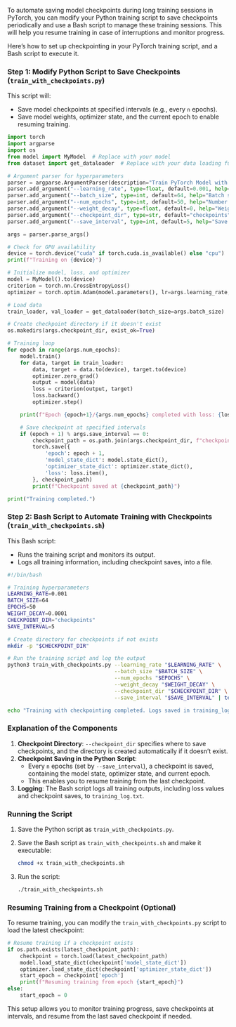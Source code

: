To automate saving model checkpoints during long training sessions in PyTorch, you can modify your Python training script to save checkpoints periodically and use a Bash script to manage these training sessions. This will help you resume training in case of interruptions and monitor progress.

Here’s how to set up checkpointing in your PyTorch training script, and a Bash script to execute it.

### Step 1: Modify Python Script to Save Checkpoints (`train_with_checkpoints.py`)

This script will:
- Save model checkpoints at specified intervals (e.g., every `n` epochs).
- Save model weights, optimizer state, and the current epoch to enable resuming training.

```python
import torch
import argparse
import os
from model import MyModel  # Replace with your model
from dataset import get_dataloader  # Replace with your data loading function

# Argument parser for hyperparameters
parser = argparse.ArgumentParser(description="Train PyTorch Model with Checkpointing")
parser.add_argument("--learning_rate", type=float, default=0.001, help="Learning rate for training")
parser.add_argument("--batch_size", type=int, default=64, help="Batch size for training")
parser.add_argument("--num_epochs", type=int, default=50, help="Number of epochs")
parser.add_argument("--weight_decay", type=float, default=0, help="Weight decay (L2 regularization)")
parser.add_argument("--checkpoint_dir", type=str, default="checkpoints", help="Directory to save checkpoints")
parser.add_argument("--save_interval", type=int, default=5, help="Save checkpoint every n epochs")

args = parser.parse_args()

# Check for GPU availability
device = torch.device("cuda" if torch.cuda.is_available() else "cpu")
print(f"Training on {device}")

# Initialize model, loss, and optimizer
model = MyModel().to(device)
criterion = torch.nn.CrossEntropyLoss()
optimizer = torch.optim.Adam(model.parameters(), lr=args.learning_rate, weight_decay=args.weight_decay)

# Load data
train_loader, val_loader = get_dataloader(batch_size=args.batch_size)

# Create checkpoint directory if it doesn't exist
os.makedirs(args.checkpoint_dir, exist_ok=True)

# Training loop
for epoch in range(args.num_epochs):
    model.train()
    for data, target in train_loader:
        data, target = data.to(device), target.to(device)
        optimizer.zero_grad()
        output = model(data)
        loss = criterion(output, target)
        loss.backward()
        optimizer.step()

    print(f"Epoch {epoch+1}/{args.num_epochs} completed with loss: {loss.item()}")

    # Save checkpoint at specified intervals
    if (epoch + 1) % args.save_interval == 0:
        checkpoint_path = os.path.join(args.checkpoint_dir, f"checkpoint_epoch_{epoch+1}.pth")
        torch.save({
            'epoch': epoch + 1,
            'model_state_dict': model.state_dict(),
            'optimizer_state_dict': optimizer.state_dict(),
            'loss': loss.item(),
        }, checkpoint_path)
        print(f"Checkpoint saved at {checkpoint_path}")

print("Training completed.")
```

### Step 2: Bash Script to Automate Training with Checkpoints (`train_with_checkpoints.sh`)

This Bash script:
- Runs the training script and monitors its output.
- Logs all training information, including checkpoint saves, into a file.

```bash
#!/bin/bash

# Training hyperparameters
LEARNING_RATE=0.001
BATCH_SIZE=64
EPOCHS=50
WEIGHT_DECAY=0.0001
CHECKPOINT_DIR="checkpoints"
SAVE_INTERVAL=5

# Create directory for checkpoints if not exists
mkdir -p "$CHECKPOINT_DIR"

# Run the training script and log the output
python3 train_with_checkpoints.py --learning_rate "$LEARNING_RATE" \
                                  --batch_size "$BATCH_SIZE" \
                                  --num_epochs "$EPOCHS" \
                                  --weight_decay "$WEIGHT_DECAY" \
                                  --checkpoint_dir "$CHECKPOINT_DIR" \
                                  --save_interval "$SAVE_INTERVAL" | tee training_log.txt

echo "Training with checkpointing completed. Logs saved in training_log.txt"
```

### Explanation of the Components

1. **Checkpoint Directory**: `--checkpoint_dir` specifies where to save checkpoints, and the directory is created automatically if it doesn’t exist.
2. **Checkpoint Saving in the Python Script**:
   - Every `n` epochs (set by `--save_interval`), a checkpoint is saved, containing the model state, optimizer state, and current epoch.
   - This enables you to resume training from the last checkpoint.
3. **Logging**: The Bash script logs all training outputs, including loss values and checkpoint saves, to `training_log.txt`.

### Running the Script

1. Save the Python script as `train_with_checkpoints.py`.
2. Save the Bash script as `train_with_checkpoints.sh` and make it executable:

   ```bash
   chmod +x train_with_checkpoints.sh
   ```

3. Run the script:

   ```bash
   ./train_with_checkpoints.sh
   ```

### Resuming Training from a Checkpoint (Optional)

To resume training, you can modify the `train_with_checkpoints.py` script to load the latest checkpoint:

```python
# Resume training if a checkpoint exists
if os.path.exists(latest_checkpoint_path):
    checkpoint = torch.load(latest_checkpoint_path)
    model.load_state_dict(checkpoint['model_state_dict'])
    optimizer.load_state_dict(checkpoint['optimizer_state_dict'])
    start_epoch = checkpoint['epoch']
    print(f"Resuming training from epoch {start_epoch}")
else:
    start_epoch = 0
```

This setup allows you to monitor training progress, save checkpoints at intervals, and resume from the last saved checkpoint if needed.